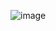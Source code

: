 ![image](https://user-images.githubusercontent.com/39220694/194279925-b37f4d8e-f511-4710-b37c-ab09b4c2f264.png)
